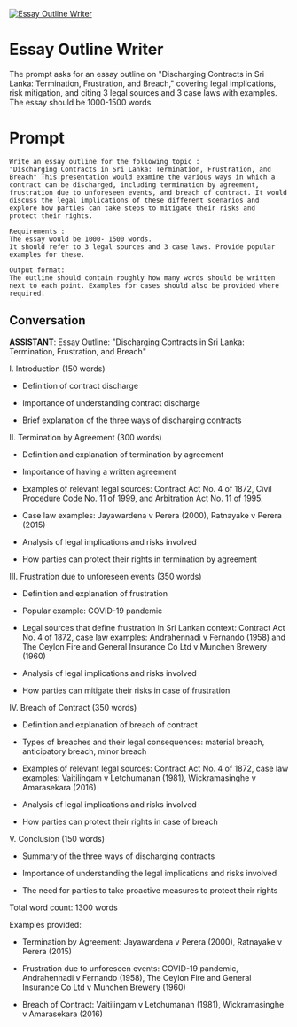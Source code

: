 
[![Essay Outline Writer](https://flow-prompt-covers.s3.us-west-1.amazonaws.com/icon/realistic/real_2.png)]()
# Essay Outline Writer 
The prompt asks for an essay outline on "Discharging Contracts in Sri Lanka: Termination, Frustration, and Breach," covering legal implications, risk mitigation, and citing 3 legal sources and 3 case laws with examples. The essay should be 1000-1500 words.

# Prompt

```
Write an essay outline for the following topic :
"Discharging Contracts in Sri Lanka: Termination, Frustration, and Breach" This presentation would examine the various ways in which a contract can be discharged, including termination by agreement, frustration due to unforeseen events, and breach of contract. It would discuss the legal implications of these different scenarios and explore how parties can take steps to mitigate their risks and protect their rights.

Requirements : 
The essay would be 1000- 1500 words. 
It should refer to 3 legal sources and 3 case laws. Provide popular examples for these.

Output format:
The outline should contain roughly how many words should be written next to each point. Examples for cases should also be provided where required.
```

## Conversation

**ASSISTANT**: Essay Outline: "Discharging Contracts in Sri Lanka: Termination, Frustration, and Breach"



I. Introduction (150 words)

- Definition of contract discharge

- Importance of understanding contract discharge

- Brief explanation of the three ways of discharging contracts



II. Termination by Agreement (300 words)

- Definition and explanation of termination by agreement

- Importance of having a written agreement

- Examples of relevant legal sources: Contract Act No. 4 of 1872, Civil Procedure Code No. 11 of 1999, and Arbitration Act No. 11 of 1995.

- Case law examples: Jayawardena v Perera (2000), Ratnayake v Perera (2015)

- Analysis of legal implications and risks involved

- How parties can protect their rights in termination by agreement



III. Frustration due to unforeseen events (350 words)

- Definition and explanation of frustration

- Popular example: COVID-19 pandemic

- Legal sources that define frustration in Sri Lankan context: Contract Act No. 4 of 1872, case law examples: Andrahennadi v Fernando (1958) and The Ceylon Fire and General Insurance Co Ltd v Munchen Brewery (1960)

- Analysis of legal implications and risks involved

- How parties can mitigate their risks in case of frustration



IV. Breach of Contract (350 words)

- Definition and explanation of breach of contract

- Types of breaches and their legal consequences: material breach, anticipatory breach, minor breach

- Examples of relevant legal sources: Contract Act No. 4 of 1872, case law examples: Vaitilingam v Letchumanan (1981), Wickramasinghe v Amarasekara (2016)

- Analysis of legal implications and risks involved

- How parties can protect their rights in case of breach



V. Conclusion (150 words)

- Summary of the three ways of discharging contracts

- Importance of understanding the legal implications and risks involved

- The need for parties to take proactive measures to protect their rights



Total word count: 1300 words



Examples provided:

- Termination by Agreement: Jayawardena v Perera (2000), Ratnayake v Perera (2015)

- Frustration due to unforeseen events: COVID-19 pandemic, Andrahennadi v Fernando (1958), The Ceylon Fire and General Insurance Co Ltd v Munchen Brewery (1960)

- Breach of Contract: Vaitilingam v Letchumanan (1981), Wickramasinghe v Amarasekara (2016)


